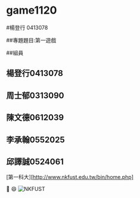 # game1120

#楊登行 0413078

##專題題目:第一遊戲

##組員

## 楊登行0413078
## 周士郁0313090
## 陳文德0612039
## 李承翰0552025
## 邱譯誠0524061
[第一科大][http://www.nkfust.edu.tw/bin/home.php]

:pig:
:smile:
![NKFUST](nkfust.jpg "第一科大")
